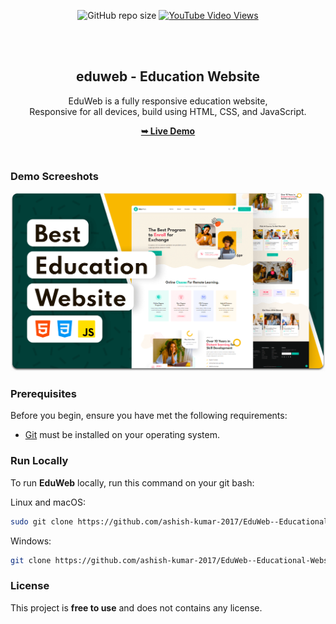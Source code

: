 
<div align="center">
  
  ![GitHub repo size](https://img.shields.io/github/repo-size/ashish-kumar-2017/EduWeb--Educational-Website)
  [![YouTube Video Views](https://img.shields.io/youtube/views/x26bQPxcFX4?style=social)](https://youtu.be/x26bQPxcFX4)

  <br />
  <br />

  <h2 align="center">eduweb - Education Website</h2>

  EduWeb is a fully responsive education website, <br />Responsive for all devices, build using HTML, CSS, and JavaScript.

  <a href="https://codewithsadee.github.io/eduweb/"><strong>➥ Live Demo</strong></a>

</div>

<br />

### Demo Screeshots

![EduWeb Desktop Demo](./readme-images/desktop.png "Desktop Demo")

### Prerequisites

Before you begin, ensure you have met the following requirements:

* [Git](https://git-scm.com/downloads "Download Git") must be installed on your operating system.

### Run Locally

To run **EduWeb** locally, run this command on your git bash:

Linux and macOS:

```bash
sudo git clone https://github.com/ashish-kumar-2017/EduWeb--Educational-Website.git
```

Windows:

```bash
git clone https://github.com/ashish-kumar-2017/EduWeb--Educational-Website.git
```


### License

This project is **free to use** and does not contains any license.
